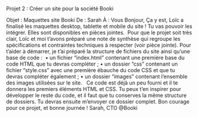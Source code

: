 Projet 2 : Créer un site pour la société Booki

Objet : Maquettes site Booki
De : Sarah
À : Vous
Bonjour,
Ça y est, Loïc a finalisé les maquettes desktop, tablette et mobile du site ! Tu vas pouvoir les intégrer. Elles sont disponibles en pièces jointes. 
Pour que le projet soit très clair, Loïc et moi t’avons préparé une note de synthèse qui regroupe les spécifications et contraintes techniques à respecter (voir pièce jointe).
Pour t’aider à démarrer, je t’ai préparé la structure de fichiers du site ainsi qu’une base de code : 
    • un fichier “index.html” contenant une première base du code HTML que tu devras compléter ; 
    • un dossier “css” contenant un fichier “style.css” avec une première ébauche du code CSS et que tu devras compléter également ; 
    • un dossier “images” contenant l’ensemble des images utilisées sur le site. 
 
Ce code est déjà un peu fourni et il te donnera les premiers éléments HTML et CSS. Tu peux t’en inspirer pour développer le reste du code, et il faut que tu conserves la même structure de dossiers. Tu devras ensuite m’envoyer ce dossier complet.
Bon courage pour ce projet, et bonne journée !
Sarah, CTO @Booki


